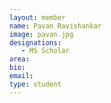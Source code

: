 ```yaml
---
layout: member
name: Pavan Ravishankar
image: pavan.jpg
designations: 
   - MS Scholar
area:
bio:
email:
type: student
---
```

